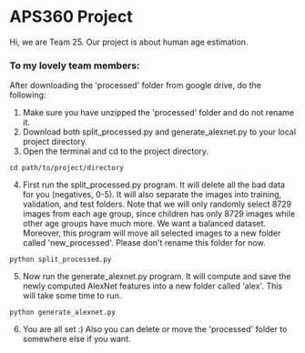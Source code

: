 # APS360 Project
Hi, we are Team 25. Our project is about human age estimation.
### To my lovely team members:
After downloading the 'processed' folder from google drive, do the following:
1. Make sure you have unzipped the 'processed' folder and do not rename it.
2. Download both split_processed.py and generate_alexnet.py to your local project directory.
3. Open the terminal and cd to the project directory.
```shell
cd path/to/project/directory
```
4. First run the split_processed.py program. It will delete all the bad data for you (negatives, 0-5). 
It will also separate the images into training, validation, and test folders.
Note that we will only randomly select 8729 images from each age group, since children has only 8729 images while other age groups 
have much more. We want a balanced dataset. Moreover, this program will move all selected images to a new folder called 'new_processed'. 
Please don't rename this folder for now.
```shell
python split_processed.py
```
5. Now run the generate_alexnet.py program. It will compute and save the newly computed AlexNet features into a new folder called 'alex'.
This will take some time to run.
```shell
python generate_alexnet.py
```
6. You are all set :) Also you can delete or move the 'processed' folder to somewhere else if you want.

